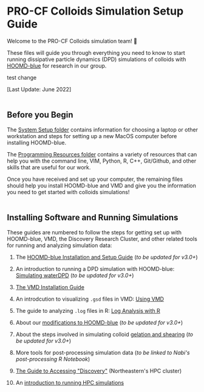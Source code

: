 # PRO-CF Colloids Simulation Setup Guide

Welcome to the PRO-CF Colloids simulation team! :tada:

These files will guide you through everything you need to know to start running dissipative particle dynamics (DPD) simulations of colloids with [HOOMD-blue] for research in our group.

test change

[HOOMD-blue]: http://glotzerlab.engin.umich.edu/hoomd-blue/

[Last Update: June 2022]
<br>
<br>
## Before you Begin

The [System Setup folder](/System-Setup) contains information for choosing a laptop or other workstation and steps for setting up a new MacOS computer before installing HOOMD-blue.

The [Programming Resources folder](/Programming-Resources) contains a variety of resources that can help you with the command line, VIM, Python, R, C++, Git/Github, and other skills that are useful for our work.

Once you have received and set up your computer, the remaining files should help you install HOOMD-blue and VMD and give you the information you need to get started with colloids simulations!
<br>
<br>
## Installing Software and Running Simulations

These guides are numbered to follow the steps for getting set up with HOOMD-blue, VMD, the Discovery Research Cluster, and other related tools for running and analyzing simulation data:

1. The [HOOMD-blue Installation and Setup Guide](/01-HOOMDblue-Install-Guide.md) (*to be updated for v3.0+*)

2. An introduction to running a DPD simulation with HOOMD-blue: [Simulating waterDPD](/02-Simulating-waterDPD.md) (*to be updated for v3.0+*)

3. [The VMD Installation Guide](/03-VMD-Install-Guide.md)

4. An introdcution to visualizing `.gsd` files in VMD: [Using VMD](/04-Using-VMD.md)

5. The guide to analyzing `.log` files in R: [Log Analysis with R](/05-Log-Analysis-with-R.md)

6. About our [modifications to HOOMD-blue](/06-Modifying-HOOMDblue.md) (*to be updated for v3.0+*)

7. About the steps involved in simulating colloid [gelation and shearing](/07-Gelation-and-Shearing.md) (*to be updated for v3.0+*) 

8. More tools for post-processing simulation data (*to be linked to Nabi's post-processing R Notebook*)

9. [The Guide to Accessing "Discovery"](/09-Accessing-Discovery.md) (Northeastern's HPC cluster)

10. An [introduction to running HPC simulations](/10-Slurm-and-Disco.md)
